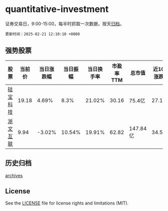 # quantitative-investment

证券交易日，9:00-15:00，每半时抓取一次数据，按天[归档](archives)。

`更新时间：2025-02-21 12:10:10 +0800`

## 强势股票

|股票|当前价|当日涨跌幅|当日振幅|当日换手率|市盈率TTM|总市值|近10日涨跌幅|
|----|----|----|----|----|----|----|----|
|[硅宝科技](https://xueqiu.com/S/SZ300019)|19.18|4.69%|8.3%|21.02%|30.16|75.4亿|27.1%|
|[浙文互联](https://xueqiu.com/S/SH600986)|9.94|-3.02%|10.54%|19.91%|62.82|147.84亿|34.51%|

## 历史归档

[archives](archives)

## License

See the [LICENSE](LICENSE) file for license rights and limitations (MIT).